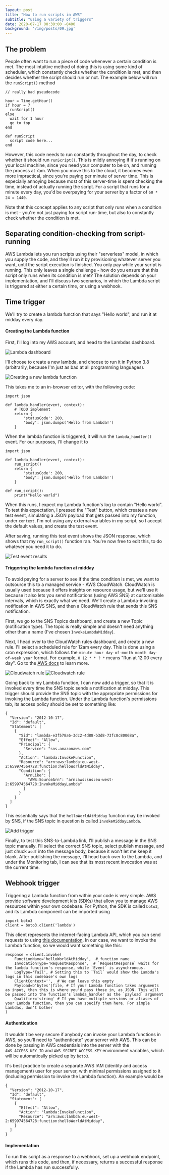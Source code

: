 ```yaml
---
layout: post
title: "How to run scripts in AWS"
subtitle: "using a variety of triggers"
date: 2020-07-17 00:30:00 -0400
background: '/img/posts/09.jpg'
---
```

## The problem
People often want to run a piece of code whenever a certain condition is met. The most intuitive method of doing this is using some kind of scheduler, which constantly checks whether the condition is met, and then decides whether the script should run or not. The example below will run the `runScript()` method 

```
// really bad pseudocode

hour = Time.getHour()
if hour = 7
  runScript()
else
  wait for 1 hour
  go to top
end

def runScript
  script code here...
end

```

However, this code needs to run constantly throughout the day, to check whether it should run `runScript()`. This is mildly annoying if it's running on your local machine, since you need your computer to be on, and running the process at 7am. When you move this to the cloud, it becomes even more impractical, since you're paying per minute of server time. This is especially annoying because most of this server-time is spent checking the time, instead of actually running the script. For a script that runs for a minute every day, you'd be overpaying for your server by a factor of `60 * 24 = 1440`.

Note that this concept applies to any script that only runs when a condition is met - you're not just paying for script run-time, but also to constantly check whether the condition is met.

## Separating condition-checking from script-running

AWS Lambda lets you run scripts using their "serverless" model, in which you supply the code, and they'll run it by provisioning whatever server you want, until the script execution is finished. You only pay while your script is running. This only leaves a single challenge - how do you ensure that this script only runs when its condition is met? The solution depends on your implementation, and I'll discuss two scenarios, in which the Lambda script is triggered at either a certain time, or using a webhook.

## Time trigger
We'll try to create a lambda function that says "Hello world", and run it at midday every day.

#### Creating the Lambda function
First, I'll log into my AWS account, and head to the Lambdas dashboard. 

<img class="img-fluid" src="{{site.baseurl}}/assets/img/lambda_dashboard.png" alt="Lambda dashboard">

I'll choose to create a new lambda, and choose to run it in Python 3.8 (arbitrarily, because I'm just as bad at all programming languages).

<img class="img-fluid" src="{{site.baseurl}}/assets/img/new_lambda_function.png" alt="Creating a new lambda function">

This takes me to an in-browser editor, with the following code:
```
import json

def lambda_handler(event, context):
    # TODO implement
    return {
        'statusCode': 200,
        'body': json.dumps('Hello from Lambda!')
    }
```

When the lambda function is triggered, it will run the `lambda_handler()` event. For our purposes, I'll change it to

```
import json

def lambda_handler(event, context):
    run_script()
    return {
        'statusCode': 200,
        'body': json.dumps('Hello from Lambda!')
    }

def run_script():
    print("Hello world")
```

When this runs, I expect my Lambda function's log to contain "Hello world". To test this expectation, I pressed the "Test" button, which creates a new test event, simulating a JSON payload that gets passed into my function, under `context`. I'm not using any external variables in my script, so I accept the default values, and create the test event.

After saving, running this test event shows the JSON response, which shows that my `run_script()` function ran. You're now free to edit this, to do whatever you need it to do. 

<img class="img-fluid" src="{{site.baseurl}}/assets/img/execution_results.png" alt="Test event results">

#### Triggering the lambda function at midday
To avoid paying for a server to see if the time condition is met, we want to outsource this to a managed service - AWS CloudWatch. CloudWatch is usually used because it offers insights on resource usage, but we'll use it because it also lets you send notifications (using AWS SNS) at customisable intervals, which is exactly what we need. We'll create a Lambda-invoking notification in AWS SNS, and then a CloudWatch rule that sends this SNS notification.

First, we go to the SNS Topics dashboard, and create a new Topic (notification type). The topic is really simple and doesn't need anything other than a name (I've chosen `InvokeLambdaMidday`).

Next, I head over to the CloudWatch rules dashboard, and create a new rule. I'll select a scheduled rule for 12am every day. This is done using a cron expression, which follows the `minute hour day-of-month month day-of-week year` format. For example, `0 12 * * ? *` means "Run at 12:00 every day". Go to the [AWS docs](https://docs.aws.amazon.com/AmazonCloudWatch/latest/events/ScheduledEvents.html) to learn more.

<img class="img-fluid" src="{{site.baseurl}}/assets/img/new_rule.png" alt="Cloudwatch rule">

<img class="img-fluid" src="{{site.baseurl}}/assets/img/new_rule_2.png" alt="Cloudwatch rule">

Going back to my Lambda function, I can now add a trigger, so that it is invoked every time the SNS topic sends a notification at midday. This trigger should provide the SNS topic with the appropriate permissions for invoking the Lambda function. Under the Lambda function's permissions tab, its access policy should be set to something like:
```
{
  "Version": "2012-10-17",
  "Id": "default",
  "Statement": [
    {
      "Sid": "lambda-e3f578a6-3dc2-4d88-b3d8-73fc8c80068a",
      "Effect": "Allow",
      "Principal": {
        "Service": "sns.amazonaws.com"
      },
      "Action": "lambda:InvokeFunction",
      "Resource": "arn:aws:lambda:eu-west-2:659974564728:function:helloWorldAtMidday",
      "Condition": {
        "ArnLike": {
          "AWS:SourceArn": "arn:aws:sns:eu-west-2:659974564728:InvokeMiddayLambda"
        }
      }
    }
  ]
}
```
This essentially says that the `helloWorldAtMidday` function may be invoked by SNS, if the SNS topic in question is called `InvokeMiddayLambda`.

<img class="img-fluid" src="{{site.baseurl}}/assets/img/add_trigger.png" alt="Add trigger">

Finally, to test this SNS-to-Lambda link, I'll publish a message in the SNS topic manually. I'll select the correct SNS topic, select publish message, and just chuck `asdf` into the message body, because it won't let me keep it blank. After publishing the message, I'll head back over to the Lambda, and under the Monitoring tab, I can see that its most recent invocation was at the current time.

## Webhook trigger

Triggering a Lambda function from within your code is very simple. AWS provide software development kits (SDKs) that allow you to manage AWS resources within your own codebase. For Python, the SDK is called `boto3`, and its Lambda component can be imported using
```
import boto3
client = boto3.client('lambda')
```

This client represents the internet-facing Lambda API, which you can send requests to using [this documentation](https://boto3.amazonaws.com/v1/documentation/api/latest/reference/services/lambda.html#Lambda.Client.invoke). In our case, we want to invoke the Lambda function, so we would want something like this:
```
response = client.invoke(
    FunctionName='helloWorldAtMidday',  # function name
    InvocationType='RequestResponse',  # `RequestResponse` waits for the lambda function's response, while `Event` is asynchronous.
    LogType='Tail', # Setting this to `Tail` would show the Lambda's logs in this codebase's own logs
    ClientContext='',  # We can leave this empty
    Payload=b'bytes'|file, # If your Lambda function takes arguments as input, then this is where you'd pass those in, as JSON. This will be passed into the function's lambda_handler as the `payload` argument
    Qualifier='string' # If you have multiple versions or aliases of your Lambda function, then you can specify them here. For simple Lambdas, don't bother
)
```

#### Authentication
It wouldn't be very secure if anybody can invoke your Lambda functions in AWS, so you'll need to "authenticate" your server with AWS. This can be done by passing in AWS credentials into the server with the `AWS_ACCESS_KEY_ID` and `AWS_SECRET_ACCESS_KEY` environment variables, which will be automatically picked up by `boto3`.

It's best practice to create a separate AWS IAM (identity and access management) user for your server, with minimal permissions assigned to it (including permission to invoke the Lambda function). An example would be
```
{
  "Version": "2012-10-17",
  "Id": "default",
  "Statement": [
    {
      "Effect": "Allow",
      "Action": "lambda:InvokeFunction",
      "Resource": "arn:aws:lambda:eu-west-2:659974564728:function:helloWorldAtMidday",
    }
  ]
}
```

#### Implementation
To run this script as a response to a webhook, set up a webhook endpoint, which runs this code, and then, if necessary, returns a successful response if the Lambda has run successfully.
